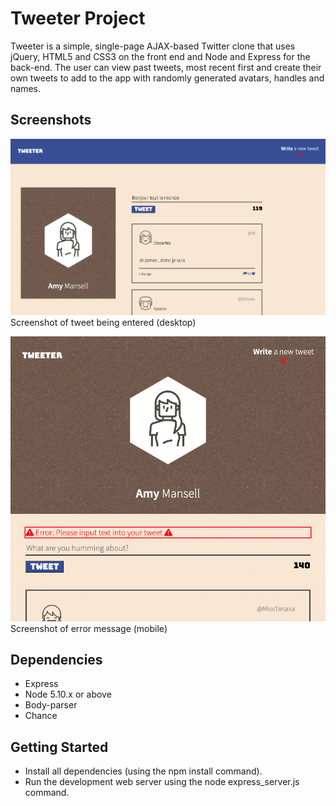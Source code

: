 # Tweeter Project

Tweeter is a simple, single-page AJAX-based Twitter clone that uses jQuery, HTML5 and CSS3 on the front end and Node and Express for the back-end. The user can view past tweets, most recent first and create their own tweets to add to the app with randomly generated avatars, handles and names.

## Screenshots

!["Screenshot of tweet being entered (desktop)"](https://github.com/chrismcanulty/tweeter/blob/master/docs/New-tweet-desktop.png?raw=true)
Screenshot of tweet being entered (desktop)

!["Screenshot of error message (mobile)"](https://github.com/chrismcanulty/tweeter/blob/master/docs/Error-message-mobile.png?raw=true)
Screenshot of error message (mobile)

## Dependencies

- Express
- Node 5.10.x or above
- Body-parser
- Chance

## Getting Started

- Install all dependencies (using the npm install command).
- Run the development web server using the node express_server.js command.
